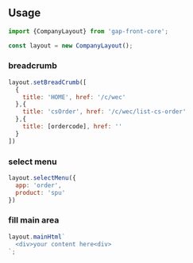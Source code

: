 ## Usage

```javascript
import {CompanyLayout} from 'gap-front-core';

const layout = new CompanyLayout();
```

### breadcrumb

```javascript
layout.setBreadCrumb([
  {
    title: 'HOME', href: '/c/wec'
  },{
    title: 'csOrder', href: '/c/wec/list-cs-order'
  },{
    title: [ordercode], href: ''
  }
])
```

### select menu

```javascript
layout.selectMenu({
  app: 'order',
  product: 'spu'
})
```

### fill main area

```javascript
layout.mainHtml`
  <div>your content here<div>
`;
```
